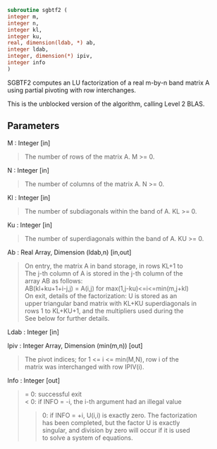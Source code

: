 ```fortran  
subroutine sgbtf2 (  
integer m,  
integer n,  
integer kl,  
integer ku,  
real, dimension(ldab, *) ab,  
integer ldab,  
integer, dimension(*) ipiv,  
integer info  
)  
```  
  
SGBTF2 computes an LU factorization of a real m-by-n band matrix A  
using partial pivoting with row interchanges.  
  
This is the unblocked version of the algorithm, calling Level 2 BLAS.  
  
## Parameters  
M : Integer [in]  
> The number of rows of the matrix A.  M >= 0.  
  
N : Integer [in]  
> The number of columns of the matrix A.  N >= 0.  
  
Kl : Integer [in]  
> The number of subdiagonals within the band of A.  KL >= 0.  
  
Ku : Integer [in]  
> The number of superdiagonals within the band of A.  KU >= 0.  
  
Ab : Real Array, Dimension (ldab,n) [in,out]  
> On entry, the matrix A in band storage, in rows KL+1 to  
> The j-th column of A is stored in the j-th column of the  
> array AB as follows:  
> AB(kl+ku+1+i-j,j) = A(i,j) for max(1,j-ku)<=i<=min(m,j+kl)  
> On exit, details of the factorization: U is stored as an  
> upper triangular band matrix with KL+KU superdiagonals in  
> rows 1 to KL+KU+1, and the multipliers used during the  
> See below for further details.  
  
Ldab : Integer [in]  
  
Ipiv : Integer Array, Dimension (min(m,n)) [out]  
> The pivot indices; for 1 <= i <= min(M,N), row i of the  
> matrix was interchanged with row IPIV(i).  
  
Info : Integer [out]  
> = 0: successful exit  
> < 0: if INFO = -i, the i-th argument had an illegal value  
> > 0: if INFO = +i, U(i,i) is exactly zero. The factorization  
> has been completed, but the factor U is exactly  
> singular, and division by zero will occur if it is used  
> to solve a system of equations.  
  
